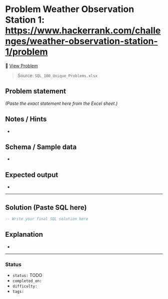 # Problem Weather Observation Station 1: https://www.hackerrank.com/challenges/weather-observation-station-1/problem

🔗 [View Problem](https://www.hackerrank.com/challenges/weather-observation-station-1/problem)

> Source: `SQL_100_Unique_Problems.xlsx`

## Problem statement
*(Paste the exact statement here from the Excel sheet.)*

## Notes / Hints
- 

## Schema / Sample data
- 

## Expected output
- 

---

## Solution (Paste SQL here)
```sql
-- Write your final SQL solution here
```

## Explanation
- 

---

### Status
- `status:` TODO
- `completed_on:` 
- `difficulty:` 
- `tags:` 
